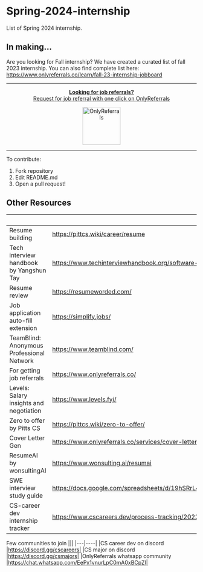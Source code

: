 # Spring-2024-internship

List of Spring 2024 internship.

## In making...

Are you looking for Fall internship? We have created a curated list of fall 2023 internship. You can also find complete list here: https://www.onlyreferrals.co/learn/fall-23-internship-jobboard

---

<div align="center">
	<p>
		<a href="https://www.onlyreferrals.co">
			<b>Looking for job referrals?</b>
			<br>
			Request for job referral with one click on OnlyReferrals
			<br>
			<div>
				<img src="https://www.onlyreferrals.co/logo512.png" width="100"  alt="OnlyReferrals">
			</div>
		</a>
	</p>
</div>

---

To contribute:

1.  Fork repository
2.  Edit README.md
3.  Open a pull request!

## Other Resources

|                                           | Link                                                                                           |
| ----------------------------------------- | ---------------------------------------------------------------------------------------------- |
| Resume building                           | https://pittcs.wiki/career/resume                                                              |
| Tech interview handbook by Yangshun Tay   | https://www.techinterviewhandbook.org/software-engineering-interview-guide/                    |
| Resume review                             | https://resumeworded.com/                                                                      |
| Job application auto-fill extension       | https://simplify.jobs/                                                                         |
| TeamBlind: Anonymous Professional Network | https://www.teamblind.com/                                                                     |
| For getting job referrals                 | https://www.onlyreferrals.co/                                                                  |
| Levels: Salary insights and negotiation   | https://www.levels.fyi/                                                                        |
| Zero to offer by Pitts CS                 | https://pittcs.wiki/zero-to-offer/                                                             |
| Cover Letter Gen                          | https://www.onlyreferrals.co/services/cover-letter                                             |
| ResumeAI by wonsultingAI                  | https://www.wonsulting.ai/resumai                                                              |
| SWE interview study guide                 | https://docs.google.com/spreadsheets/d/19hSRrL4l3gRiJ5ucH9q4iwFo2QHgic9gGMNUrcn1mm0/edit#gid=0 |
| CS-career dev internship tracker          | https://www.cscareers.dev/process-tracking/2023-summer-intern                                  |

Few communities to join
|||
|---|----|
|CS career dev on discord |https://discord.gg/cscareers|
|CS major on discord |https://discord.gg/csmajors|
|OnlyReferrals whatsapp community |https://chat.whatsapp.com/EePx1vnurLpC0mA0xBCpZl|
